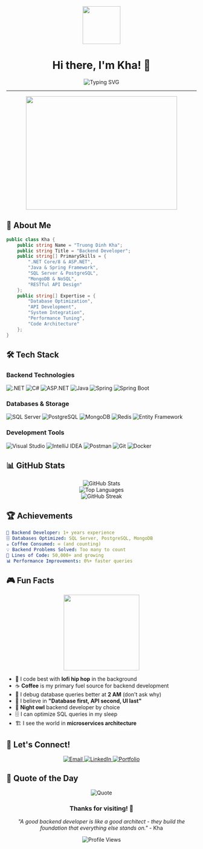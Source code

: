 <div align="center">
  <img src="https://media.giphy.com/media/L1R1tvI9svkIWwpVYr/giphy.gif" width="100" height="100"/>
</div>

<h1 align="center">Hi there, I'm Kha! 👋</h1>

<div align="center">
  <img src="https://readme-typing-svg.herokuapp.com?font=Fira+Code&pause=1000&color=00D4FF&center=true&vCenter=true&width=435&lines=Backend+Developer;.NET+%26+Java;Database+Architect;Problem+Solver+%F0%9F%9A%80" alt="Typing SVG" />
</div>

---

<div align="center">
  <img src="https://media.giphy.com/media/3o7btPCcdNniyf0ArS/giphy.gif" width="400" height="300"/>
</div>

## 🚀 About Me

```csharp
public class Kha {
    public string Name = "Truong Dinh Kha";
    public string Title = "Backend Developer";
    public string[] PrimarySkills = {
        ".NET Core/8 & ASP.NET",
        "Java & Spring Framework",
        "SQL Server & PostgreSQL",
        "MongoDB & NoSQL",
        "RESTful API Design"
    };
    public string[] Expertise = {
        "Database Optimization",
        "API Development", 
        "System Integration",
        "Performance Tuning",
        "Code Architecture"
    };
}
```

## 🛠️ Tech Stack

### Backend Technologies
![.NET](https://img.shields.io/badge/.NET-512BD4?style=for-the-badge&logo=dotnet&logoColor=white)
![C#](https://img.shields.io/badge/C%23-239120?style=for-the-badge&logo=c-sharp&logoColor=white)
![ASP.NET](https://img.shields.io/badge/ASP.NET-512BD4?style=for-the-badge&logo=dotnet&logoColor=white)
![Java](https://img.shields.io/badge/Java-ED8B00?style=for-the-badge&logo=openjdk&logoColor=white)
![Spring](https://img.shields.io/badge/Spring-6DB33F?style=for-the-badge&logo=spring&logoColor=white)
![Spring Boot](https://img.shields.io/badge/Spring_Boot-6DB33F?style=for-the-badge&logo=spring-boot&logoColor=white)

### Databases & Storage
![SQL Server](https://img.shields.io/badge/Microsoft_SQL_Server-CC2927?style=for-the-badge&logo=microsoft-sql-server&logoColor=white)
![PostgreSQL](https://img.shields.io/badge/PostgreSQL-316192?style=for-the-badge&logo=postgresql&logoColor=white)
![MongoDB](https://img.shields.io/badge/MongoDB-4EA94B?style=for-the-badge&logo=mongodb&logoColor=white)
![Redis](https://img.shields.io/badge/Redis-DC382D?style=for-the-badge&logo=redis&logoColor=white)
![Entity Framework](https://img.shields.io/badge/Entity_Framework-512BD4?style=for-the-badge&logo=dotnet&logoColor=white)

### Development Tools
![Visual Studio](https://img.shields.io/badge/Visual_Studio-5C2D91?style=for-the-badge&logo=visual-studio&logoColor=white)
![IntelliJ IDEA](https://img.shields.io/badge/IntelliJ_IDEA-000000?style=for-the-badge&logo=intellij-idea&logoColor=white)
![Postman](https://img.shields.io/badge/Postman-FF6C37?style=for-the-badge&logo=postman&logoColor=white)
![Git](https://img.shields.io/badge/Git-F05032?style=for-the-badge&logo=git&logoColor=white)
![Docker](https://img.shields.io/badge/Docker-2496ED?style=for-the-badge&logo=docker&logoColor=white)

## 📊 GitHub Stats

<div align="center">
  <img src="https://github-readme-stats.vercel.app/api?username=KhaTruong-Pratek&show_icons=true&theme=tokyonight&hide_border=true&count_private=true" alt="GitHub Stats" />
</div>

<div align="center">
  <img src="https://github-readme-stats.vercel.app/api/top-langs/?username=KhaTruong-Pratek&layout=compact&theme=tokyonight&hide_border=true" alt="Top Languages" />
</div>

<div align="center">
  <img src="https://github-readme-streak-stats.herokuapp.com/?user=KhaTruong-Pratek&theme=tokyonight&hide_border=true" alt="GitHub Streak" />
</div>

## 🏆 Achievements

```yaml
🏅 Backend Developer: 1+ years experience
🗄️ Databases Optimized: SQL Server, PostgreSQL, MongoDB
☕ Coffee Consumed: ∞ (and counting)
💡 Backend Problems Solved: Too many to count
🚀 Lines of Code: 50,000+ and growing
📊 Performance Improvements: 0%+ faster queries
```

## 🎮 Fun Facts

<div align="center">
  <img src="https://media.giphy.com/media/3o7aTskHEUdgCQAXde/giphy.gif" width="200" height="200"/>
</div>

- 🎵 I code best with **lofi hip hop** in the background
- ☕ **Coffee** is my primary fuel source for backend development
- 🐛 I debug database queries better at **2 AM** (don't ask why)
- 🎯 I believe in **"Database first, API second, UI last"**
- 🌙 **Night owl** backend developer by choice
- 🗄️ I can optimize SQL queries in my sleep
- 🏗️ I see the world in **microservices architecture**


## 🤝 Let's Connect!

<div align="center">
  <a href="mailto:truongdinhkha7@gmail.com">
    <img src="https://img.shields.io/badge/Email-D14836?style=for-the-badge&logo=gmail&logoColor=white" alt="Email"/>
  </a>
  <a href="https://www.linkedin.com/in/truongdinhkha7">
    <img src="https://img.shields.io/badge/LinkedIn-0077B5?style=for-the-badge&logo=linkedin&logoColor=white" alt="LinkedIn"/>
  </a>
  
  <a href="https://your-portfolio.com">
    <img src="https://img.shields.io/badge/Portfolio-FF5722?style=for-the-badge&logo=todoist&logoColor=white" alt="Portfolio"/>
  </a>
</div>

## 💬 Quote of the Day

<div align="center">
  <img src="https://quotes-github-readme.vercel.app/api?type=horizontal&theme=tokyonight" alt="Quote"/>
</div>


<div align="center">
  
  ### Thanks for visiting! 🎉
  
  *"A good backend developer is like a good architect - they build the foundation that everything else stands on."* - Kha
  
  <img src="https://komarev.com/ghpvc/?username=KhaTruong-Pratek&style=for-the-badge&color=blue" alt="Profile Views"/>
</div>
